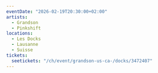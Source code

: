 ```yaml
---
eventDate: "2026-02-19T20:30:00+02:00"
artists:
  - Grandson
  - Pinkshift
locations:
  - Les Docks
  - Lausanne
  - Suisse
tickets:
  seetickets: "/ch/event/grandson-us-ca-/docks/3472407"
---
```

